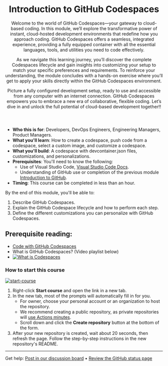 <header>

# Introduction to GitHub Codespaces

Welcome to the world of GitHub Codespaces—your gateway to cloud-based coding. In this module, we’ll explore the transformative power of instant, cloud-hosted development environments that redefine how you approach coding. GitHub Codespaces offers a seamless, integrated experience, providing a fully equipped container with all the essential languages, tools, and utilities you need to code effectively.

As we navigate this learning journey, you’ll discover the complete Codespaces lifecycle and gain insights into customizing your setup to match your specific preferences and requirements. To reinforce your understanding, the module concludes with a hands-on exercise where you’ll get to apply your skills directly within the GitHub Codespaces environment.

Picture a fully configured development setup, ready to use and accessible from any computer with an internet connection. GitHub Codespaces empowers you to embrace a new era of collaborative, flexible coding. Let’s dive in and unlock the full potential of cloud-based development together!!

</header>


- **Who this is for**: Developers, DevOps Engineers, Engineering Managers, Product Managers.
- **What you'll learn**: How to create a codespace, push code from a codespace, select a custom image, and customize a codespace.
- **What you'll build**: A codespace with devcontainer.json files, customizations, and personalizations.
- **Prerequisites**: You'll need to know the following:
  - Use of Visual Studio Code, [Visual Studio Code Docs](https://code.visualstudio.com/docs).
  - Understanding of GitHub use or completion of the previous module [Introduction to GitHub](https://github.com/microsoft/mastering-github-copilot-for-dotnet-csharp-developers/blob/main/01-Introduction-to-GitHub/README.md).
- **Timing**: This course can be completed in less than an hour.

By the end of this module, you'll be able to:

1. Describe GitHub Codespaces.
2. Explain the GitHub Codespace lifecycle and how to perform each step.
3. Define the different customizations you can personalize with GitHub Codespaces.


## Prerequisite reading: 

- [Code with GitHub Codespaces](https://learn.microsoft.com/training/modules/code-with-github-codespaces/)
- What is GitHub Codespaces? (Video playlist below)
- [![What is Codespaces](https://img.youtube.com/vi/ozuDPmcC1io/0.jpg)](https://www.youtube.com/watch?v=ozuDPmcC1io&list=PLmsFUfdnGr3wTl-NCblzcrEv2lFSX975-)



### How to start this course

<!-- For start course, run in JavaScript:
'https://github.com/new?' + new URLSearchParams({
  template_owner: 'skills',
  template_name: 'code-with-codespaces',
  owner: '@me',
  name: 'skills-code-with-codespaces',
  description: 'My clone repository',
  visibility: 'public',
}).toString()
-->

[![start-course](https://user-images.githubusercontent.com/1221423/235727646-4a590299-ffe5-480d-8cd5-8194ea184546.svg)](https://github.com/new?template_owner=skills&template_name=code-with-codespaces&owner=%40me&name=skills-code-with-codespaces&description=My+clone+repository&visibility=public)

1. Right-click **Start course** and open the link in a new tab.
2. In the new tab, most of the prompts will automatically fill in for you.
   - For owner, choose your personal account or an organization to host the repository.
   - We recommend creating a public repository, as private repositories will [use Actions minutes](https://docs.github.com/billing/managing-billing-for-github-actions/about-billing-for-github-actions).
   - Scroll down and click the **Create repository** button at the bottom of the form.
3. After your new repository is created, wait about 20 seconds, then refresh the page. Follow the step-by-step instructions in the new repository's README.

<footer>

<!--
  <<< Author notes: Footer >>>
  Add a link to get support, GitHub status page, code of conduct, license link.
-->

---

Get help: [Post in our discussion board](https://github.com/orgs/skills/discussions/categories/introduction-to-github) &bull; [Review the GitHub status page](https://www.githubstatus.com/)
